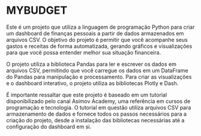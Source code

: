 # MYBUDGET
Este é um projeto que utiliza a linguagem de programação Python para criar um dashboard de finanças pessoais a partir de dados armazenados em arquivos CSV. O objetivo do projeto é permitir que você acompanhe seus gastos e receitas de forma automatizada, gerando gráficos e visualizações para que você possa entender melhor sua situação financeira.

O projeto utiliza a biblioteca Pandas para ler e escrever os dados em arquivos CSV, permitindo que você carregue os dados em um DataFrame do Pandas para manipulação e processamento. Para criar as visualizações e o dashboard interativo, o projeto utiliza as bibliotecas Plotly e Dash.

É importante ressaltar que este projeto é baseado em um tutorial disponibilizado pelo canal Asimov Academy, uma referência em cursos de programação e tecnologia. O tutorial em questão utiliza arquivos CSV para armazenamento de dados e fornece todos os passos necessários para a criação do projeto, desde a instalação das bibliotecas necessárias até a configuração do dashboard em si.
